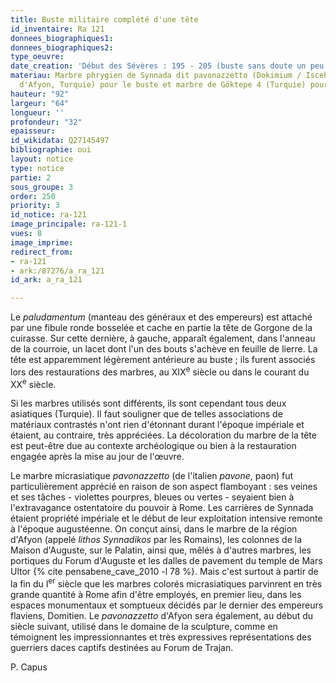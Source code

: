 ```yaml
---
title: Buste militaire complété d'une tête
id_inventaire: Ra 121
donnees_biographiques1: 
donnees_biographiques2: 
type_oeuvre: 
date_creation: 'Début des Sévères : 195 - 205 (buste sans doute un peu plus tardif)'
materiau: Marbre phrygien de Synnada dit pavonazzetto (Dokimium / Iscehisar, près
  d'Afyon, Turquie) pour le buste et marbre de Göktepe 4 (Turquie) pour la tête
hauteur: "92"
largeur: "64"
longueur: ''
profondeur: "32"
epaisseur: 
id_wikidata: Q27145497
bibliographie: oui
layout: notice
type: notice
partie: 2
sous_groupe: 3
order: 250
priority: 3
id_notice: ra-121
image_principale: ra-121-1
vues: 8
image_imprime: 
redirect_from:
- ra-121
- ark:/87276/a_ra_121
id_ark: a_ra_121

---
```

Le _paludamentum_ (manteau des généraux et des empereurs) est attaché par une fibule ronde bosselée et cache en partie la tête de Gorgone de la cuirasse. Sur cette dernière, à gauche, apparaît également, dans l'anneau de la courroie, un lacet dont l'un des bouts s'achève en feuille de lierre. La tête est apparemment légèrement antérieure au buste ; ils furent associés lors des restaurations des marbres, au XIX<sup>e</sup> siècle ou dans le courant du XX<sup>e</sup> siècle.

Si les marbres utilisés sont différents, ils sont cependant tous deux asiatiques (Turquie). Il faut souligner que de telles associations de matériaux contrastés n'ont rien d'étonnant durant l'époque impériale et étaient, au contraire, très appréciées. La décoloration du marbre de la tête est peut-être due au contexte archéologique ou bien à la restauration engagée après la mise au jour de l'œuvre.

Le marbre micrasiatique _pavonazzetto_ (de l'italien _pavone_, paon) fut particulièrement apprécié en raison de son aspect flamboyant : ses veines et ses tâches - violettes pourpres, bleues ou vertes - seyaient bien à l'extravagance ostentatoire du pouvoir à Rome. Les carrières de Synnada  étaient propriété impériale et le début de leur exploitation intensive remonte à l'époque augustéenne. On conçut ainsi, dans le marbre de la région d'Afyon (appelé _lithos Synnadikos_ par les Romains), les colonnes de la Maison d'Auguste, sur le Palatin, ainsi que, mêlés à d'autres marbres, les portiques du Forum d'Auguste et les dalles de pavement du temple de Mars Ultor {% cite pensabene_cave_2010 -l 78 %}. Mais c'est surtout à partir de la fin du I<sup>er</sup> siècle que les marbres colorés micrasiatiques parvinrent en très grande quantité à Rome afin d'être employés, en premier lieu, dans les espaces  monumentaux et somptueux décidés par le dernier des empereurs flaviens, Domitien. Le _pavonazzetto_ d'Afyon sera également, au début du siècle suivant, utilisé dans le domaine de la sculpture, comme en témoignent les impressionnantes et très expressives représentations des guerriers daces captifs  destinées au Forum de Trajan.

P. Capus